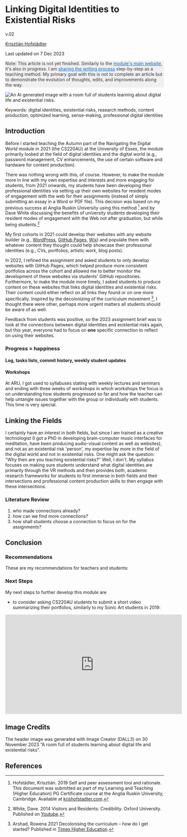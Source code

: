 <!--
## Tasks
  - centered images if not full width
- can I address the students with 'you' here?
- can I then recontextualize it for a research paper?
- can I see previous version of the website in the browser using GitHub?
  - can I ask via survey for feedback from
    - all students since 2021 
    - staff at Essex or elsewhere
-->

# Linking Digital Identities to Existential Risks
<!-- the title is the research question -->
v.02

[Krisztián Hofstädter](https://krishofstadter.com/)

Last updated on 7 Dec 2023 <!-- to amend every time the file is updated -->

<p style="background-color: #f0f0f0; color: #333;">Note: This article is not yet finished. Similarly to the <a href="https://navigatingthedigitalworld.com/" style="color:#0066cc;">module's main website</a>, it's also in progress. I am <a href="https://github.com/khofstadter/CS220AU-DP/commits/main/index.md" style="color:#0066cc;">sharing the writing process</a> step-by-step as a teaching method. My primary goal with this is not to complete an article but to demonstrate the evolution of thoughts, edits, and improvements along the way.</p>

![An AI generated image with a room full of students learning about digital life and existential risks.](assets/img/2023-11-30-students-digital-life-existential-risks-bing-dalle.jpg)

Keywords: digital identities, existential risks, research methods, content production, optimized learning, sense-making, professional digital identities

## Introduction
Before I started teaching the Autumn part of the Navigating the Digital World module in 2021 (the CS220AU) at the University of Essex, the module primarily looked at the field of digital identities and the digital world (e.g., password management, CV enhancements, the use of certain software and hardware for content production<!-- what else?-->).

<!-- explain that AU is more practical and SP more theoretical? -->

There was nothing wrong with this, of course. However, to make the module more in line with my own expertise and interests and more engaging for students, from 2021 onwards, my students have been developing their professional identities via setting up their own websites for resident modes of engagement with the web for their assignments (instead of simply submitting an essay in a Word or PDF file). This decision was based on my previous success at Anglia Ruskin University using this method [^Hofstadter2019SelfAndPeerAssessmentToolAndRationale] and by Dave White discussing the benefits of university students developing their resident modes of engagement with the Web not after graduation, but while being students.[^DaveWhite] 

[^Hofstadter2019SelfAndPeerAssessmentToolAndRationale]: Hofstädter, Krisztián. 2019 Self and peer assessment tool and rationale. This document was submitted as part of my Learning and Teaching (Higher Education) PG Certificate course at the Anglia Ruskin University, Cambridge. Available at [krishofstadter.com](https://krishofstadter.com/assets/docs/Hofstadter2019SelfAndPeerAssessmentToolAndRationale.pdf).

[^DaveWhite]: White, Dave. 2014 Visitors and Residents: Credibility. Oxford University. Published on [Youtube](https://www.youtube.com/watch?v=kO569eknM6U). 

My first cohorts in 2021 could develop their websites with any website builder (e.g., [WordPress](https://wordpress.org/), [GitHub Pages](https://pages.github.com/), [Wix](https://www.wix.com/)) and populate them with whatever content they thought could help showcase their professional identities (e.g., CVs, portfolios, artistic work, blog posts). <!-- I could help them with WordPress and GitHub Pages. Actually they all had to have a GitHub account, but the website didn't have to be with GitHub. -->

In 2022, I refined the assignment and asked students to only develop websites with GitHub Pages, which helped produce more consistent portfolios across the cohort <!-- which then is easier to mark --> and allowed me to better monitor the development of these websites via students' GitHub repositories. Furthermore, to make the module more timely, I asked students to produce content on these websites that links digital identities and existential risks. Their content could either reflect on all links they found or on one more specifically. Inspired by the decolonizing of the curriculum movement <!-- it's not a movement, what is it -->[^decolonize], I thought there were other, perhaps more urgent matters all students should be aware of as well.

[^decolonize]: Arshad, Rowena 2021 Decolonising the curriculum – how do I get started? Published in [Times Higher Education](https://www.timeshighereducation.com/campus/decolonising-curriculum-how-do-i-get-started).


Feedback from students was positive, so the 2023 assignment brief was to look at the connections between digital identities and existential risks again, but this year, everyone had to focus on **one** specific connection to reflect on using their websites.

### Progress = happiness
#### Log, tasks lists, commit history, weekly student updates
#### Workshops
At ARU, I got used to syllabuses stating with weekly lectures and seminars and ending with three weeks of workshops in which workshops the focus is on understanding how students progressed so far and how the teacher can help untangle issues together with the group or individually with students. This time is very special. <!-- reference to Richard, CMT, ARU -->

## Linking the Fields
I certainly have an interest in both fields, but since I am trained as a creative technologist (I got a PhD in developing brain-computer music interfaces for meditation, have been producing audio-visual content as well as websites), and not as an existential risk 'person', my expertise lay more in the field of the digital world and not in existential risks. One might ask the question: "Why then are you teaching existential risks?" Well, I don't. My syllabus focuses on making sure students understand what digital identities are primarily through the VR methods and then provides both, academic research frameworks for students to first immerse in both fields and their intersections <!-- APM--> and professional content production skills <!-- GitHub, Markdown, writing and audio-visual --> to then engage with these intersections. <!-- I distinguish between these two -->  <!-- What are the A/Ds of not being an expert in existential risks? Do the disadvantages make me fell uncomfortable? -->

### Literature Review
1. who made connections already?
2. how can we find more connections?
3. how shall students choose a connection to focus on for the assignments? <!-- they should find something they are interested in, as this interest will (or should) help create a momentum/drive to progress with the assignment. -->

<!-- draft a diagram of the fields -->

## Conclusion
### Recommendations
These are my recommendations for teachers and students: 

### Next Steps
My next steps to further develop this module are 

- to consider asking CS220AU students to submit a short video summarizing their portfolios, similarly to my Sonic Art students in 2019:

<iframe width="560" height="315" src="https://www.youtube.com/embed/4zAcHPiUrxs?si=xCvCaAvI3LvJ49s1" title="YouTube video player" frameborder="0" allow="accelerometer; autoplay; clipboard-write; encrypted-media; gyroscope; picture-in-picture; web-share" allowfullscreen></iframe> <!-- todo code on https://navigatingthedigitalworld.com/docs/digital-identities page for embedding full width video -->

## Image Credits
The header image was generated with Image Creator (DALL3) on 30 November 2023 “A room full of students learning about digital life and existential risks".

## References
